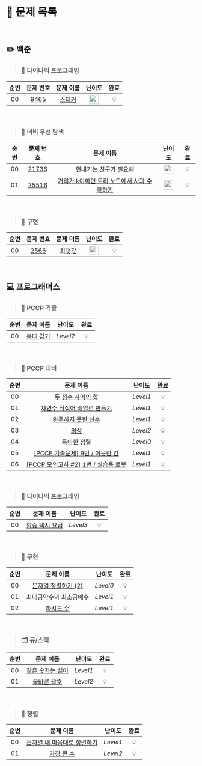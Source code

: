 <br>

# 📖 문제 목록

<br>

## ✏️ 백준

 >### 💭 다이나믹 프로그래밍
| 순번 | 문제 번호 | 문제 이름 | 난이도 |  완료 |
| :-----: | :-----: | :-----: | :-----: | :-----: |
| 00 | [9465](https://www.acmicpc.net/problem/9465) | [스티커](https://www.acmicpc.net/problem/9465) | <img height="25px" width="25px" src="https://static.solved.ac/tier_small/10.svg"/> | 💡 |

<br>

>### 🥽 너비 우선 탐색
| 순번 | 문제 번호 | 문제 이름 | 난이도 |  완료 |
| :-----: | :-----: | :-----: | :-----: | :-----: |
| 00 | [21736](https://www.acmicpc.net/problem/21736) | [헌내기는 친구가 필요해](https://www.acmicpc.net/problem/21736) | <img height="25px" width="25px" src="https://static.solved.ac/tier_small/9.svg"/> | 💡 |
| 01 | [25516](https://www.acmicpc.net/problem/25516) | [거리가 k이하인 트리 노드에서 사과 수확하기](https://www.acmicpc.net/problem/25516) | <img height="25px" width="25px" src="https://static.solved.ac/tier_small/9.svg"/> | 💡 |

<br>

>### 🎨 구현
| 순번 | 문제 번호 | 문제 이름 | 난이도 |  완료 |
| :-----: | :-----: | :-----: | :-----: | :-----: |
| 00 | [2566](https://www.acmicpc.net/problem/2566) | [최댓값](https://www.acmicpc.net/problem/2566) | <img height="25px" width="25px" src="https://static.solved.ac/tier_small/3.svg"/> | 💡 |

<br>

## 💻 프로그래머스

>### 📝 PCCP 기출
| 순번 | 문제 이름 | 난이도 | 완료 |
| :-----: | :-----: | :-----: | :-----: |
| 00 | [붕대 감기](https://school.programmers.co.kr/learn/courses/19344/lessons/242258?language=python3) | *Level2* | 💡 |

<br>

>### 📝 PCCP 대비
| 순번 |                                                문제 이름                                                | 난이도 | 완료 |
|:--:|:---------------------------------------------------------------------------------------------------:| :-----: | :-----: |
| 00 |   [두 정수 사이의 합](https://school.programmers.co.kr/learn/courses/30/lessons/12912?language=python3)    | *Level1* | 💡 |
| 01 | [자연수 뒤집어 배열로 만들기](https://school.programmers.co.kr/learn/courses/30/lessons/12932?language=python3) | *Level1* | 💡 |
| 02 |   [완주하지 못한 선수](https://school.programmers.co.kr/learn/courses/30/lessons/42576?language=python3)    | *Level1* | 💡 |
| 03 |       [의상](https://school.programmers.co.kr/learn/courses/30/lessons/42578?language=python3)        | *Level2* | 💡 |
| 04 |     [특이한 정렬](https://school.programmers.co.kr/learn/courses/30/lessons/120880?language=python3)     | *Level0* | 💡 |
| 05 |     [[PCCE 기출문제] 9번 / 이웃한 칸](https://school.programmers.co.kr/learn/courses/30/lessons/250125)      | *Level1* | 💡 |
| 06 |   [[PCCP 모의고사 #2] 1번 / 실습용 로봇](https://school.programmers.co.kr/learn/courses/30/lessons/121687)    | *Level1* | 💡 |

<br>

>### 💭 다이나믹 프로그래밍
| 순번 |    문제 이름     | 난이도 | 완료 |
| :-----: |:------------:| :-----: | :-----: |
| 00 | [합승 택시 요금](https://school.programmers.co.kr/learn/courses/30/lessons/72413) | *Level3* | 💡 |

<br>

>### 🎨 구현
| 순번 |                                      문제 이름                                      | 난이도 | 완료 |
|:--:|:-------------------------------------------------------------------------------:| :-----: | :-----: |
| 00 | [문자열 정렬하기 (2)](https://school.programmers.co.kr/learn/courses/30/lessons/120911) | *Level0* | 💡 |
| 01 | [최대공약수와 최소공배수](https://school.programmers.co.kr/learn/courses/30/lessons/12940) | *Level1* | 💡 |
| 02 |    [하샤드 수](https://school.programmers.co.kr/learn/courses/30/lessons/12947)     | *Level1* | 💡 |

<br>

>### 🗂️ 큐/스택
| 순번 |    문제 이름     | 난이도 | 완료 |
| :-----: |:------------:| :-----: | :-----: |
| 00 | [같은 숫자는 싫어](https://school.programmers.co.kr/learn/courses/30/lessons/12906) | *Level1* | 💡 |
| 01 | [올바른 괄호](https://school.programmers.co.kr/learn/courses/30/lessons/12909) | *Level2* | 💡 |

<br>

>### 🎰 정렬
| 순번 |    문제 이름     | 난이도 | 완료 |
|:--:|:------------:| :-----: | :-----: |
| 00 | [문자열 내 마음대로 정렬하기](https://school.programmers.co.kr/learn/courses/30/lessons/12915) | *Level1* | 💡 |
| 01 | [가장 큰 수](https://school.programmers.co.kr/learn/courses/30/lessons/42746) | *Level2* | 💡 |